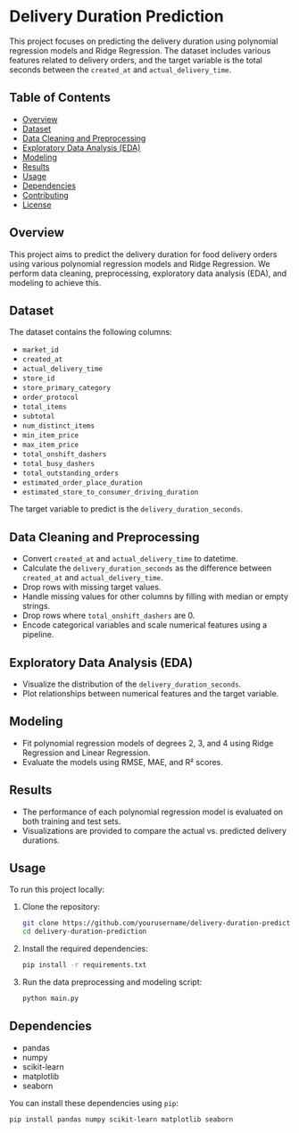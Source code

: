 # Delivery Duration Prediction

This project focuses on predicting the delivery duration using polynomial regression models and Ridge Regression. The dataset includes various features related to delivery orders, and the target variable is the total seconds between the `created_at` and `actual_delivery_time`.

## Table of Contents
- [Overview](#overview)
- [Dataset](#dataset)
- [Data Cleaning and Preprocessing](#data-cleaning-and-preprocessing)
- [Exploratory Data Analysis (EDA)](#exploratory-data-analysis-eda)
- [Modeling](#modeling)
- [Results](#results)
- [Usage](#usage)
- [Dependencies](#dependencies)
- [Contributing](#contributing)
- [License](#license)

## Overview
This project aims to predict the delivery duration for food delivery orders using various polynomial regression models and Ridge Regression. We perform data cleaning, preprocessing, exploratory data analysis (EDA), and modeling to achieve this.

## Dataset
The dataset contains the following columns:
- `market_id`
- `created_at`
- `actual_delivery_time`
- `store_id`
- `store_primary_category`
- `order_protocol`
- `total_items`
- `subtotal`
- `num_distinct_items`
- `min_item_price`
- `max_item_price`
- `total_onshift_dashers`
- `total_busy_dashers`
- `total_outstanding_orders`
- `estimated_order_place_duration`
- `estimated_store_to_consumer_driving_duration`

The target variable to predict is the `delivery_duration_seconds`.

## Data Cleaning and Preprocessing
- Convert `created_at` and `actual_delivery_time` to datetime.
- Calculate the `delivery_duration_seconds` as the difference between `created_at` and `actual_delivery_time`.
- Drop rows with missing target values.
- Handle missing values for other columns by filling with median or empty strings.
- Drop rows where `total_onshift_dashers` are 0.
- Encode categorical variables and scale numerical features using a pipeline.

## Exploratory Data Analysis (EDA)
- Visualize the distribution of the `delivery_duration_seconds`.
- Plot relationships between numerical features and the target variable.

## Modeling
- Fit polynomial regression models of degrees 2, 3, and 4 using Ridge Regression and Linear Regression.
- Evaluate the models using RMSE, MAE, and R² scores.

## Results
- The performance of each polynomial regression model is evaluated on both training and test sets.
- Visualizations are provided to compare the actual vs. predicted delivery durations.

## Usage
To run this project locally:
1. Clone the repository:
    ```bash
    git clone https://github.com/yourusername/delivery-duration-prediction.git
    cd delivery-duration-prediction
    ```
2. Install the required dependencies:
    ```bash
    pip install -r requirements.txt
    ```
3. Run the data preprocessing and modeling script:
    ```bash
    python main.py
    ```

## Dependencies
- pandas
- numpy
- scikit-learn
- matplotlib
- seaborn

You can install these dependencies using `pip`:
```bash
pip install pandas numpy scikit-learn matplotlib seaborn

